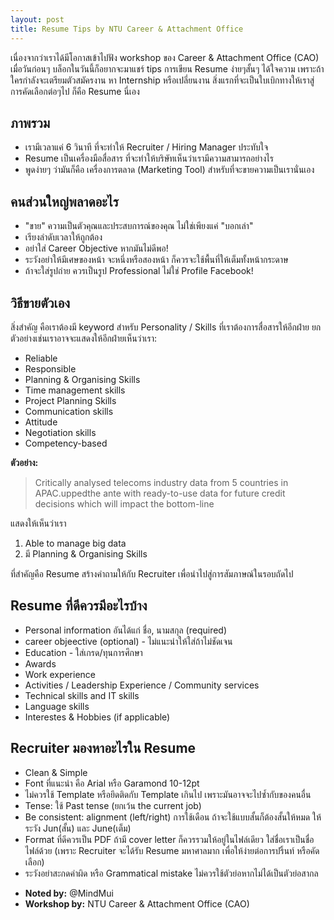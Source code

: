 ```yaml
---
layout: post
title: Resume Tips by NTU Career & Attachment Office
---
```


เนื่องจากว่าเราได้มีโอกาสเข้าไปฟัง workshop ของ Career & Attachment Office (CAO) เมื่อวันก่อนๆ บล็อกในวันนี้ก็อยากจะมาแชร์ tips การเขียน Resume ง่ายๆสั้นๆ ได้ใจความ เพราะถ้าใครกำลังจะเตรียมตัวสมัครงาน หา Internship หรือเปลี่ยนงาน สิ่งแรกที่จะเป็นใบเบิกทางให้เราสู่การคัดเลือกต่อๆไป ก็คือ Resume นี่เอง

ภาพรวม
------
- เรามีเวลาแค่ 6 วินาที ที่จะทำให้ Recruiter / Hiring Manager ประทับใจ
- Resume เป็นเครื่องมือสื่อสาร ที่จะทำให้บริษัทเห็นว่าเรามีความสามารถอย่างไร
- พูดง่ายๆ ว่ามันก็คือ เครื่องการตลาด (Marketing Tool) สำหรับที่จะขายความเป็นเรานั่นเอง

คนส่วนใหญ่พลาดอะไร
-----------------
- "ขาย" ความเป็นตัวคุณและประสบการณ์ของคุณ ไม่ใช่เพียงแค่ "บอกเล่า"
- เรียงลำดับเวลาให้ถูกต้อง
- อย่าใส่ Career Objective หากมันไม่ดีพอ!
- ระวังอย่าให้มีเศษของหน้า จะหนึ่งหรือสองหน้า ก็ควรจะใช้พื้นที่ให้เต็มทั้งหน้ากระดาษ
- ถ้าจะใส่รูปถ่าย ควรเป็นรูป Professional ไม่ใช่ Profile Facebook!

วิธีขายตัวเอง
-------------
สิ่งสำคัญ คือเราต้องมี keyword สำหรับ Personality / Skills ที่เราต้องการสื่อสารให้อีกฝ่าย ยกตัวอย่างเช่นเราอาจจะแสดงให้อีกฝ่ายเห็นว่าเรา:

- Reliable
- Responsible
- Planning & Organising Skills
- Time management skills
- Project Planning Skills
- Communication skills
- Attitude
- Negotiation skills
- Competency-based

**ตัวอย่าง:**
> Critically analysed telecoms industry data from 5 countries in APAC.uppedthe ante with ready-to-use data for future credit decisions which will impact the bottom-line

แสดงให้เห็นว่าเรา

1. Able to manage big data
2. มี Planning & Organising Skills

ที่สำคัญคือ Resume สร้างคำถามให้กับ Recruiter เพื่อนำไปสู่การสัมภาษณ์ในรอบถัดไป

Resume ที่ดีควรมีอะไรบ้าง
------------------------
- Personal information อันได้แก่ ชื่อ, นามสกุล (required)
- career objeective (optional) - ไม่แนะนำให้ใส่ถ้าไม่ชัดเจน
- Education - ใส่เกรด/ทุนการศึกษา
- Awards
- Work experience
- Activities / Leadership Experience / Community services
- Technical skills and IT skills
- Language skills
- Interestes & Hobbies (if applicable)

Recruiter มองหาอะไรใน Resume
----------------------------
- Clean & Simple
- Font ที่แนะนำ คือ Arial หรือ Garamond 10-12pt
- ไม่ควรใช้ Template หรือยึดติดกับ Template เกินไป เพราะมันอาจจะไปซ้ำกับของคนอื่น
- Tense: ใช้ Past tense (ยกเว้น the current job)
- Be consistent: alignment (left/right) การใช้เดือน ถ้าจะใช้แบบสั้นก็ต้องสั้นให้หมด ให้ระวัง Jun(สั้น) และ June(เต็ม)
- Format ที่ดีควรเป็น PDF ถ้ามี cover letter ก็ควรรวมให้อยู่ในไฟล์เดียว ใส่ชื่อเราเป็นชื่อไฟล์ด้วย (เพราะ Recruiter จะได้รับ Resume มหาศาลมาก เพื่อให้ง่ายต่อการปริ้นท์ หรือคัดเลือก)
- ระวังอย่าสะกดคำผิด หรือ Grammatical mistake ไม่ควรใช้ตัวย่อหากไม่ได้เป็นตัวย่อสากล

* __Noted by:__ @MindMui
* __Workshop by:__ NTU Career & Attachment Office (CAO)

